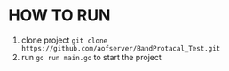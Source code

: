 # HOW TO RUN
1. clone project `git clone https://github.com/aofserver/BandProtacal_Test.git`<br/>
4. run `go run main.go` to start the project<br/>